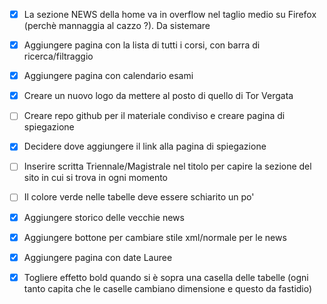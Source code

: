 - [x] La sezione NEWS della home va in overflow nel taglio medio su Firefox (perchè mannaggia al cazzo ?). Da sistemare

- [x] Aggiungere pagina con la lista di tutti i corsi, con barra di ricerca/filtraggio

- [x] Aggiungere pagina con calendario esami

- [x] Creare un nuovo logo da mettere al posto di quello di Tor Vergata

- [ ] Creare repo github per il materiale condiviso e creare pagina di spiegazione

- [x] Decidere dove aggiungere il link alla pagina di spiegazione

- [ ] Inserire scritta Triennale/Magistrale nel titolo per capire la sezione del sito in cui si trova in ogni momento

- [ ] Il colore verde nelle tabelle deve essere schiarito un po' 

- [x] Aggiungere storico delle vecchie news

- [x] Aggiungere bottone per cambiare stile xml/normale per le news

- [x] Aggiungere pagina con date Lauree

- [x] Togliere effetto bold quando si è sopra una casella delle tabelle (ogni tanto capita che le caselle cambiano dimensione e questo da fastidio)